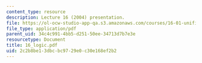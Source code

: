 ```yaml
---
content_type: resource
description: Lecture 16 (2004) presentation.
file: https://ol-ocw-studio-app-qa.s3.amazonaws.com/courses/16-01-unified-engineering-i-ii-iii-iv-fall-2005-spring-2006/2c2b8be13dbcbc9729e0c30e168ef2b2_16_logic.pdf
file_type: application/pdf
parent_uid: 34c4c991-4bb5-d251-50ee-34713d7b7e3e
resourcetype: Document
title: 16_logic.pdf
uid: 2c2b8be1-3dbc-bc97-29e0-c30e168ef2b2
---
```

